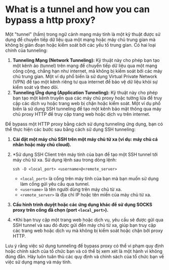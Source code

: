 # What is a tunnel and how you can bypass a http proxy?

Một "tunnel" (hầm) trong ngữ cảnh mạng máy tính là một kỹ thuật được sử dụng để chuyển tiếp dữ liệu qua một mạng hoặc máy chủ trung gian mà không bị gián đoạn hoặc kiểm soát bởi các yếu tố trung gian. Có hai loại chính của tunneling:

1. **Tunneling Mạng (Network Tunneling):** Kỹ thuật này cho phép bạn tạo một kênh ảo (tunnel) trên mạng để chuyển tiếp dữ liệu qua một mạng công cộng, chẳng hạn như internet, mà không bị kiểm soát bởi các máy chủ trung gian. Một ví dụ phổ biến là sử dụng Virtual Private Network (VPN) để tạo một kênh riêng tư qua internet để bảo vệ dữ liệu khỏi sự kiểm soát và theo dõi.
2. **Tunneling Ứng dụng (Application Tunneling):** Kỹ thuật này cho phép bạn tạo một kênh truyền qua các máy chủ proxy hoặc tường lửa để truy cập các dịch vụ hoặc trang web bị chặn hoặc kiểm soát. Một ví dụ phổ biến là sử dụng SSH tunneling để tạo một kênh bảo mật thông qua máy chủ proxy HTTP để truy cập trang web hoặc dịch vụ trên internet.

Để bypass một HTTP proxy bằng cách sử dụng tunneling ứng dụng, bạn có thể thực hiện các bước sau bằng cách sử dụng SSH tunneling:

1. **Cài đặt một máy chủ SSH trên một máy chủ từ xa (ví dụ: máy chủ cá nhân hoặc máy chủ cloud).**
2. *Sử dụng SSH Client trên máy tính của bạn để tạo một SSH tunnel tới máy chủ từ xa. Sử dụng lệnh sau trong dòng lệnh:
    
    ```
    ssh -D <local_port> <username>@<remote_server>
    
    ```
    
    - `<local_port>` là cổng trên máy tính của bạn mà bạn muốn sử dụng làm cổng gửi yêu cầu qua tunnel.
    - `<username>` là tên người dùng trên máy chủ từ xa.
    - `<remote_server>` là địa chỉ IP hoặc tên miền của máy chủ từ xa.
3. **Cấu hình trình duyệt hoặc các ứng dụng khác để sử dụng SOCKS proxy trên cổng đã chọn (port `<local_port>`).**
4. *Khi bạn truy cập một trang web hoặc dịch vụ, yêu cầu sẽ được gửi qua SSH tunnel và sau đó được gửi đến máy chủ từ xa, giúp bạn truy cập các trang web hoặc dịch vụ mà không bị kiểm soát hoặc chặn bởi proxy HTTP.

Lưu ý rằng việc sử dụng tunneling để bypass proxy có thể vi phạm quy định hoặc chính sách của tổ chức bạn và có thể bị xem xét là một hành vi không đúng đắn. Hãy luôn tuân thủ các quy định và chính sách của tổ chức bạn về việc sử dụng mạng và máy tính.